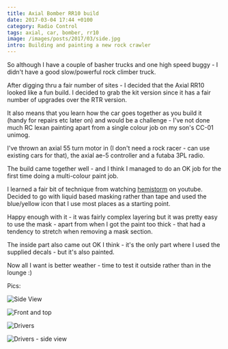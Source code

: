 ```yaml
---
title: Axial Bomber RR10 build
date: 2017-03-04 17:44 +0100
category: Radio Control
tags: axial, car, bomber, rr10
image: /images/posts/2017/03/side.jpg
intro: Building and painting a new rock crawler
---
```


So although I have a couple of basher trucks and one high speed buggy - I didn't
have a good slow/powerful rock climber truck.

After digging thru a fair number of sites - I decided that the Axial RR10
looked like a fun build. I decided to grab the kit version since it has a fair
number of upgrades over the RTR version.

It also means that you learn how the car goes together as you build it (handy for
repairs etc later on) and would be a challenge - I've not done much RC lexan
painting apart from a single colour job on my son's CC-01 unimog.

I've thrown an axial 55 turn motor in (I don't need a rock racer - can use
existing cars for that), the axial ae-5 controller and a futaba 3PL radio.

The build came together well - and I think I managed to do an OK job for the first
time doing a multi-colour paint job.

I learned a fair bit of technique from watching [hemistorm](https://www.youtube.com/user/hemistormrc)
on youtube. Decided to go with liquid based masking rather than tape and used
the blue/yellow icon that I use most places as a starting point.

Happy enough with it - it was fairly complex layering but it was pretty easy
to use the mask - apart from when I got the paint too thick - that had a tendency
to stretch when removing a mask section.

The inside part also came out OK I think - it's the only part where I used the
supplied decals - but it's also painted.

Now all I want is better weather - time to test it outside rather than in the lounge :)

Pics:

![Side View](/images/posts/2017/03/side.jpg)

![Front and top](/images/posts/2017/03/front.jpg)

![Drivers](/images/posts/2017/03/drivers.jpg)

![Drivers - side view](/images/posts/2017/03/drivers-side.jpg)
